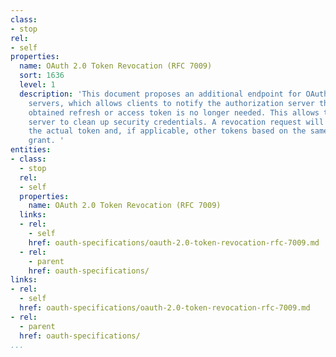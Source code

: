 ```yaml
---
class:
- stop
rel:
- self
properties:
  name: OAuth 2.0 Token Revocation (RFC 7009)
  sort: 1636
  level: 1
  description: 'This document proposes an additional endpoint for OAuth authorization
    servers, which allows clients to notify the authorization server that a previously
    obtained refresh or access token is no longer needed. This allows the authorization
    server to clean up security credentials. A revocation request will invalidate
    the actual token and, if applicable, other tokens based on the same authorization
    grant. '
entities:
- class:
  - stop
  rel:
  - self
  properties:
    name: OAuth 2.0 Token Revocation (RFC 7009)
  links:
  - rel:
    - self
    href: oauth-specifications/oauth-2.0-token-revocation-rfc-7009.md
  - rel:
    - parent
    href: oauth-specifications/
links:
- rel:
  - self
  href: oauth-specifications/oauth-2.0-token-revocation-rfc-7009.md
- rel:
  - parent
  href: oauth-specifications/
...
```

